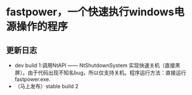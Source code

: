 # **fastpower，一个快速执行windows电源操作的程序**
## 更新日志
- dev build 1:调用NtAPI —— NtShutdownSystem 实现快速关机（直接黑屏）。由于代码出现不知名bug，所以仅支持关机。程序运行方法：直接运行fastpower.exe.
- （马上发布）stable build 2 
